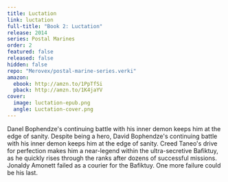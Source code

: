 ```yaml
---
title: Luctation
link: luctation
full-title: "Book 2: Luctation"
release: 2014
series: Postal Marines
order: 2
featured: false
released: false
hidden: false
repo: "Merovex/postal-marine-series.verki"
amazon:
  ebook: http://amzn.to/1PpTfSi
  pback: http://amzn.to/1K4jaYV
cover:
  image: luctation-epub.png
  angle: Luctation-cover.png
---
```


Danel Bophendze's continuing battle with his inner demon keeps him at the edge of sanity. Despite being a hero, David Bophendze's continuing battle with his inner demon keeps him at the edge of sanity. Creed Taneo's drive for perfection makes him a near-legend within the ultra-secretive Bafiktuy, as he quickly rises through the ranks after dozens of successful missions. Jonaldy Amonett failed as a courier for the Bafiktuy. One more failure could be his last.
